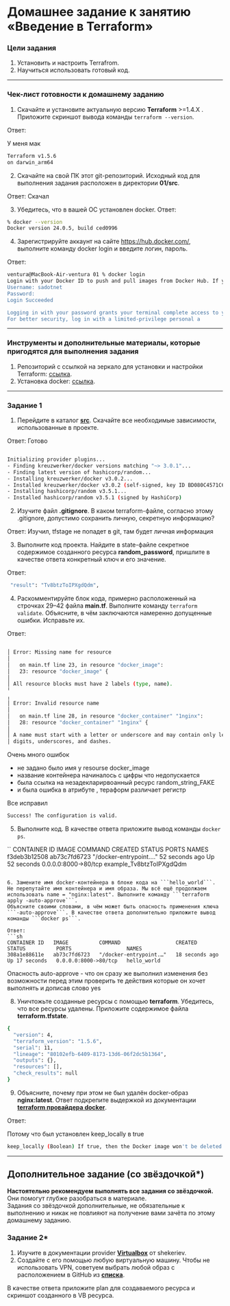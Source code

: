 # Домашнее задание к занятию «Введение в Terraform»

### Цели задания

1. Установить и настроить Terrafrom.
2. Научиться использовать готовый код.

------

### Чек-лист готовности к домашнему заданию

1. Скачайте и установите актуальную версию **Terraform** >=1.4.X . Приложите скриншот вывода команды ```terraform --version```.

Ответ:

У меня мак
```sh
Terraform v1.5.6
on darwin_arm64
```


2. Скачайте на свой ПК этот git-репозиторий. Исходный код для выполнения задания расположен в директории **01/src**.

Ответ:
Скачал



3. Убедитесь, что в вашей ОС установлен docker.
Ответ:
```sh
% docker --version
Docker version 24.0.5, build ced0996 
```


4. Зарегистрируйте аккаунт на сайте https://hub.docker.com/, выполните команду docker login и введите логин, пароль.

Ответ:
```sh
ventura@MacBook-Air-ventura 01 % docker login
Login with your Docker ID to push and pull images from Docker Hub. If you don't have a Docker ID, head over to https://hub.docker.com to create one.
Username: sadotnet
Password: 
Login Succeeded

Logging in with your password grants your terminal complete access to your account. 
For better security, log in with a limited-privilege personal a
```


------

### Инструменты и дополнительные материалы, которые пригодятся для выполнения задания

1. Репозиторий с ссылкой на зеркало для установки и настройки Terraform: [ссылка](https://github.com/netology-code/devops-materials).
2. Установка docker: [ссылка](https://docs.docker.com/engine/install/ubuntu/). 
------

### Задание 1

1. Перейдите в каталог [**src**](https://github.com/netology-code/ter-homeworks/tree/main/01/src). Скачайте все необходимые зависимости, использованные в проекте. 

Ответ:
Готово

```sh

Initializing provider plugins...
- Finding kreuzwerker/docker versions matching "~> 3.0.1"...
- Finding latest version of hashicorp/random...
- Installing kreuzwerker/docker v3.0.2...
- Installed kreuzwerker/docker v3.0.2 (self-signed, key ID BD080C4571C6104C)
- Installing hashicorp/random v3.5.1...
- Installed hashicorp/random v3.5.1 (signed by HashiCorp)
```


2. Изучите файл **.gitignore**. В каком terraform-файле, согласно этому .gitignore, допустимо сохранить личную, секретную информацию?

Ответ:
Изучил, tfstage не попадет в git, там будет личная информация


3. Выполните код проекта. Найдите  в state-файле секретное содержимое созданного ресурса **random_password**, пришлите в качестве ответа конкретный ключ и его значение.

Ответ:

```sh
 "result": "Tv8btzToIPXgdQdm",
```

4. Раскомментируйте блок кода, примерно расположенный на строчках 29–42 файла **main.tf**.
Выполните команду ```terraform validate```. Объясните, в чём заключаются намеренно допущенные ошибки. Исправьте их.

Ответ:

```sh

│ Error: Missing name for resource
│ 
│   on main.tf line 23, in resource "docker_image":
│   23: resource "docker_image" {
│ 
│ All resource blocks must have 2 labels (type, name).
╵
╷
│ Error: Invalid resource name
│ 
│   on main.tf line 28, in resource "docker_container" "1nginx":
│   28: resource "docker_container" "1nginx" {
│ 
│ A name must start with a letter or underscore and may contain only letters,
│ digits, underscores, and dashes.
```

Очень много ошибок 
- не задано было имя у resourse docker_image
- название контейнера начиналось с цифры что недопускается
- была ссылка на незадекларирвоанный ресурс random_string_FAKE
- и была ошибка в атрибуте , тераформ различает регистр 


Все исправил
```sh
Success! The configuration is valid.
```

5. Выполните код. В качестве ответа приложите вывод команды ```docker ps```.

``
CONTAINER ID   IMAGE          COMMAND                  CREATED          STATUS          PORTS                  NAMES
f3deb3b12508   ab73c7fd6723   "/docker-entrypoint.…"   52 seconds ago   Up 52 seconds   0.0.0.0:8000->80/tcp   example_Tv8btzToIPXgdQdm
```

6. Замените имя docker-контейнера в блоке кода на ```hello_world```. Не перепутайте имя контейнера и имя образа. Мы всё ещё продолжаем использовать name = "nginx:latest". Выполните команду ```terraform apply -auto-approve```.
Объясните своими словами, в чём может быть опасность применения ключа  ```-auto-approve```. В качестве ответа дополнительно приложите вывод команды ```docker ps```.

Ответ:
```sh
CONTAINER ID   IMAGE          COMMAND                  CREATED          STATUS          PORTS                  NAMES
308a1e88611e   ab73c7fd6723   "/docker-entrypoint.…"   18 seconds ago   Up 17 seconds   0.0.0.0:8000->80/tcp   hello_world
```

Опасность auto-approve - что он сразу же выполнил изменения без возможности перед этим проверить те действия которые он хочет выполнять и дописав слово yes

8. Уничтожьте созданные ресурсы с помощью **terraform**. Убедитесь, что все ресурсы удалены. Приложите содержимое файла **terraform.tfstate**. 

```sh
{
  "version": 4,
  "terraform_version": "1.5.6",
  "serial": 11,
  "lineage": "80102efb-6409-8173-13d6-06f2dc5b1364",
  "outputs": {},
  "resources": [],
  "check_results": null
}
```

9. Объясните, почему при этом не был удалён docker-образ **nginx:latest**. Ответ подкрепите выдержкой из документации [**terraform провайдера docker**](https://docs.comcloud.xyz/providers/kreuzwerker/docker/latest/docs).  

Ответ:

Потому что был установлен keep_locally в true 
```sh
keep_locally (Boolean) If true, then the Docker image won't be deleted on destroy operation. If this is false, it will delete the image from the docker local storage on destroy operation.
```


------

## Дополнительное задание (со звёздочкой*)

**Настоятельно рекомендуем выполнять все задания со звёздочкой.** Они помогут глубже разобраться в материале.   
Задания со звёздочкой дополнительные, не обязательные к выполнению и никак не повлияют на получение вами зачёта по этому домашнему заданию. 

### Задание 2*

1. Изучите в документации provider [**Virtualbox**](https://docs.comcloud.xyz/providers/shekeriev/virtualbox/latest/docs) от 
shekeriev.
2. Создайте с его помощью любую виртуальную машину. Чтобы не использовать VPN, советуем выбрать любой образ с расположением в GitHub из [**списка**](https://www.vagrantbox.es/).

В качестве ответа приложите plan для создаваемого ресурса и скриншот созданного в VB ресурса. 

